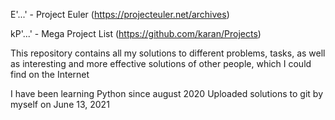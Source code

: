 E'...' - Project Euler (https://projecteuler.net/archives)

kP'...' - Mega Project List (https://github.com/karan/Projects)

This repository contains all my solutions to different problems, tasks, 
as well as interesting and more effective solutions of other people, which I could find on the Internet

I have been learning Python since august 2020
Uploaded solutions to git by myself on June 13, 2021
